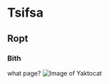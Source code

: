 # Tsifsa 
## Ropt
### Bith
what page?
![Image of Yaktocat](https://octodex.github.com/images/yaktocat.png)
